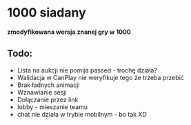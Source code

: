 # 1000 siadany
**zmodyfikowana wersja znanej gry w 1000**

## Todo: 
* Lista na aukcji nie pomija passed - trochę działa?
* Walidacja w CanPlay nie weryfikuje tego że trzeba przebić
* Brak ładnych animacji
* Wznawianie sesji
* Dołączanie przez link
* lobby - mieszanie teamu
* chat nie działa w trybie mobilnym - bo tak XD
